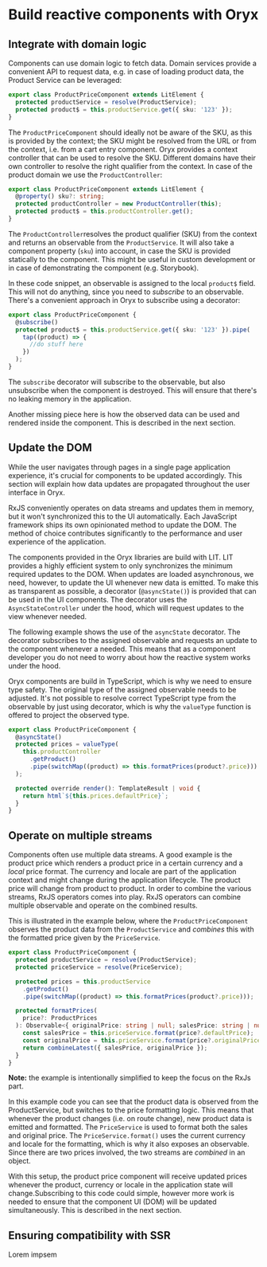 # Build reactive components with Oryx

## Integrate with domain logic

Components can use domain logic to fetch data. Domain services provide a convenient API to request data, e.g. in case of loading product data, the Product Service can be leveraged:

```ts
export class ProductPriceComponent extends LitElement {
  protected productService = resolve(ProductService);
  protected product$ = this.productService.get({ sku: '123' });
}
```

The `ProductPriceComponent` should ideally not be aware of the SKU, as this is provided by the context; the SKU might be resolved from the URL or from the context, i.e. from a cart entry component. Oryx provides a context controller that can be used to resolve the SKU. Different domains have their own controller to resolve the right qualifier from the context. In case of the product domain we use the `ProductController`:

```ts
export class ProductPriceComponent extends LitElement {
  @property() sku?: string;
  protected productController = new ProductController(this);
  protected product$ = this.productController.get();
}
```

The `ProductController`resolves the product qualifier (SKU) from the context and returns an observable from the `ProductService`. It will also take a component property (`sku`) into account, in case the SKU is provided statically to the component. This might be useful in custom development or in case of demonstrating the component (e.g. Storybook).

In these code snippet, an observable is assigned to the local `product$` field. This will not do anything, since you need to _subscribe_ to an observable. There's a convenient approach in Oryx to subscribe using a decorator:

```ts
export class ProductPriceComponent {
  @subscribe()
  protected product$ = this.productService.get({ sku: '123' }).pipe(
    tap((product) => {
      //do stuff here
    })
  );
}
```

The `subscribe` decorator will subscribe to the observable, but also unsubscribe when the component is destroyed. This will ensure that there's no leaking memory in the application.

Another missing piece here is how the observed data can be used and rendered inside the component. This is described in the next section.

## Update the DOM

While the user navigates through pages in a single page application experience, it's crucial for components to be updated accordingly. This section will explain how data updates are propagated throughout the user interface in Oryx.

RxJS conveniently operates on data streams and updates them in memory, but it won't synchronized this to the UI automatically. Each JavaScript framework ships its own opinionated method to update the DOM. The method of choice contributes significantly to the performance and user experience of the application.

The components provided in the Oryx libraries are build with LIT. LIT provides a highly efficient system to only synchronizes the minimum required updates to the DOM. When updates are loaded asynchronous, we need, however, to update the UI whenever new data is emitted. To make this as transparent as possible, a decorator (`@asyncState()`) is provided that can be used in the UI components. The decorator uses the `AsyncStateController` under the hood, which will request updates to the view whenever needed.

The following example shows the use of the `asyncState` decorator. The decorator subscribes to the assigned observable and requests an update to the component whenever a needed. This means that as a component developer you do not need to worry about how the reactive system works under the hood.

Oryx components are build in TypeScript, which is why we need to ensure type safety. The original type of the assigned observable needs to be adjusted. It's not possible to resolve correct TypeScript type from the observable by just using decorator, which is why the `valueType` function is offered to project the observed type.

```ts
export class ProductPriceComponent {
  @asyncState()
  protected prices = valueType(
    this.productController
      .getProduct()
      .pipe(switchMap((product) => this.formatPrices(product?.price)))
  );

  protected override render(): TemplateResult | void {
    return html`${this.prices.defaultPrice}`;
  }
}
```

## Operate on multiple streams

Components often use multiple data streams. A good example is the product price which renders a product price in a certain currency and a _local_ price format. The currency and locale are part of the application context and might change during the application lifecycle. The product price will change from product to product. In order to combine the various streams, RxJS operators comes into play. RxJS operators can combine multiple observable and operate on the combined results.

This is illustrated in the example below, where the `ProductPriceComponent` observes the product data from the `ProductService` and _combines_ this with the formatted price given by the `PriceService`.

```ts
export class ProductPriceComponent {
  protected productService = resolve(ProductService);
  protected priceService = resolve(PriceService);

  protected prices = this.productService
    .getProduct()
    .pipe(switchMap((product) => this.formatPrices(product?.price)));

  protected formatPrices(
    price?: ProductPrices
  ): Observable<{ originalPrice: string | null; salesPrice: string | null }> {
    const salesPrice = this.priceService.format(price?.defaultPrice);
    const originalPrice = this.priceService.format(price?.originalPrice);
    return combineLatest({ salesPrice, originalPrice });
  }
}
```

**Note:** the example is intentionally simplified to keep the focus on the RxJs part.

In this example code you can see that the product data is observed from the ProductService, but switches to the price formatting logic. This means that whenever the product changes (i.e. on route change), new product data is emitted and formatted. The `PriceService` is used to format both the sales and original price. The `PriceService.format()` uses the current currency and locale for the formatting, which is why it also exposes an observable. Since there are two prices involved, the two streams are _combined_ in an object.

With this setup, the product price component will receive updated prices whenever the product, currency or locale in the application state will change.Subscribing to this code could simple, however more work is needed to ensure that the component UI (DOM) will be updated simultaneously. This is described in the next section.

## Ensuring compatibility with SSR

Lorem impsem
